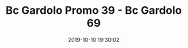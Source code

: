 ---
title: Bc Gardolo Promo 39 - Bc Gardolo 69
date: 2019-10-10 19:30:02
squadra-a: Bc Gardolo Promo
punteggio-a: 69
squadra-b: Bc Gardolo
punteggio-b: 39
partite/squadra: coppa-trentino-19-20
luogo: Centro Sportivo Trento Nord
categoria: coppa trentino
---
